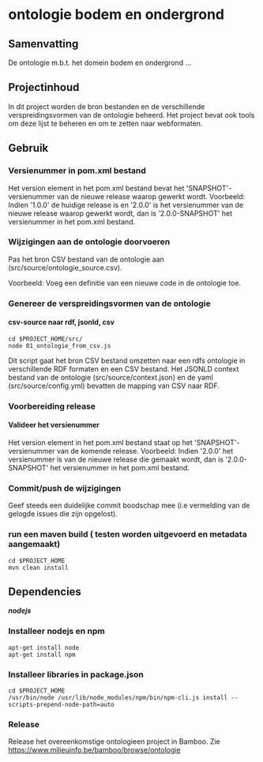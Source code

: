 # ontologie bodem en ondergrond

## Samenvatting

De ontologie m.b.t. het domein bodem en ondergrond ...


## Projectinhoud
In dit project worden de bron bestanden en de verschillende verspreidingsvormen van de ontologie beheerd.
Het project bevat ook tools om deze lijst te beheren en om te zetten naar webformaten.

## Gebruik

### Versienummer in pom.xml bestand
Het version element in het pom.xml bestand bevat het 'SNAPSHOT'-versienummer van de nieuwe release waarop gewerkt wordt.
Voorbeeld: Indien '1.0.0' de huidige release is en '2.0.0' is het versienummer van de nieuwe release waarop gewerkt wordt, dan is '2.0.0-SNAPSHOT' het versienummer in het pom.xml bestand.
### Wijzigingen aan de ontologie doorvoeren
Pas het bron CSV bestand van de ontologie aan (src/source/ontologie_source.csv).

Voorbeeld: Voeg een definitie van een nieuwe code in de ontologie toe.

### Genereer de verspreidingsvormen van de ontologie

#### csv-source naar rdf, jsonld, csv

```
cd $PROJECT_HOME/src/
node 01_ontologie_from_csv.js
```

Dit script gaat het bron CSV bestand omzetten naar een rdfs ontologie in verschillende RDF formaten en een CSV bestand.
Het JSONLD context bestand van de ontologie (src/source/context.json) en de yaml (src/source/config.yml) bevatten de mapping van CSV naar RDF.

### Voorbereiding release
#### Valideer het versienummer
Het version element in het pom.xml bestand staat op het 'SNAPSHOT'-versienummer van de komende release.
Voorbeeld: Indien '2.0.0' het versienummer is van de nieuwe release die gemaakt wordt, dan is '2.0.0-SNAPSHOT' het versienummer in het pom.xml bestand.

### Commit/push de wijzigingen
Geef steeds een duidelijke commit boodschap mee (i.e vermelding van de gelogde issues die zijn opgelost).


### run een maven build ( testen worden uitgevoerd en metadata aangemaakt)
```
cd $PROJECT_HOME
mvn clean install
```

## Dependencies

**_nodejs_**

### Installeer nodejs en npm
```
apt-get install node
apt-get install npm
```

### Installeer libraries in package.json
```
cd $PROJECT_HOME
/usr/bin/node /usr/lib/node_modules/npm/bin/npm-cli.js install --scripts-prepend-node-path=auto
```

### Release
Release het overeenkomstige ontologieen project in Bamboo. Zie https://www.milieuinfo.be/bamboo/browse/ontologie


